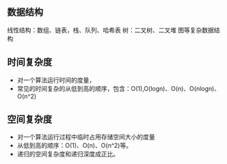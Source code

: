 ## 数据结构
线性结构：数组、链表，栈、队列、哈希表
树：二叉树、二叉堆
图等复杂数据结构

## 时间复杂度
- 对一个算法运行时间的度量，
- 常见的时间复杂的从低到高的顺序，包含：O(1),O(logn)、O(n)、O(nlogn)、O(n^2)
## 空间复杂度
- 对一个算法运行过程中临时占用存储空间大小的度量
- 从低到高的顺序：O(1)、O(n)、O(n^2)等。
- 递归的空间复杂度和递归深度成正比。 